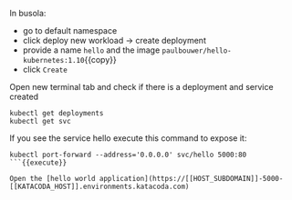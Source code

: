 In busola:
- go to default namespace
- click deploy new workload -> create deployment
- provide a name `hello` and the image `paulbouwer/hello-kubernetes:1.10`{{copy}}
- click `Create`


Open new terminal tab and check if there is a deployment and service created
```
kubectl get deployments
kubectl get svc
```
If you see the service hello execute this command to expose it:

```
kubectl port-forward --address='0.0.0.0' svc/hello 5000:80
```{{execute}}

Open the [hello world application](https://[[HOST_SUBDOMAIN]]-5000-[[KATACODA_HOST]].environments.katacoda.com)


